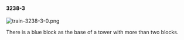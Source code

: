 #### 3238-3
![train-3238-3-0.png](https://github.com/lil-lab/nlvr/raw/master/nlvr/train/images/34/train-3238-3-0.png "train-3238-3-0.png")

There is a blue block as the base of a tower with more than two blocks.